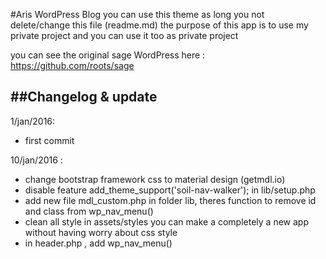 #Aris WordPress Blog
you can use this theme as long you not delete/change this file (readme.md)
the purpose of this app is to use my private project and you can use it too as private project

you can see the original sage WordPress here :  https://github.com/roots/sage


##Changelog & update
-----
1/jan/2016: 
- first commit

10/jan/2016 :
 - change bootstrap framework css to material design (getmdl.io)
 - disable feature add_theme_support('soil-nav-walker'); in lib/setup.php
 - add new file mdl_custom.php in folder lib, theres function to remove id and class from wp_nav_menu()
 - clean all style in assets/styles you can make a completely a new app without having worry about css style
 - in header.php , add wp_nav_menu()